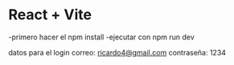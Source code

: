 # React + Vite

-primero hacer el npm install
-ejecutar con npm run dev

datos para el login
correo: ricardo4@gmail.com
contraseña: 1234